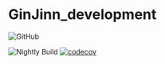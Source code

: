# GinJinn_development

![GitHub](https://img.shields.io/github/license/agoberprieler/ginjinn_development)

![Nightly Build](https://github.com/AGOberprieler/GinJinn_development/workflows/Nightly%20Build/badge.svg) [![codecov](https://codecov.io/gh/AGOberprieler/GinJinn_development/branch/master/graph/badge.svg)](https://codecov.io/gh/AGOberprieler/GinJinn_development)
